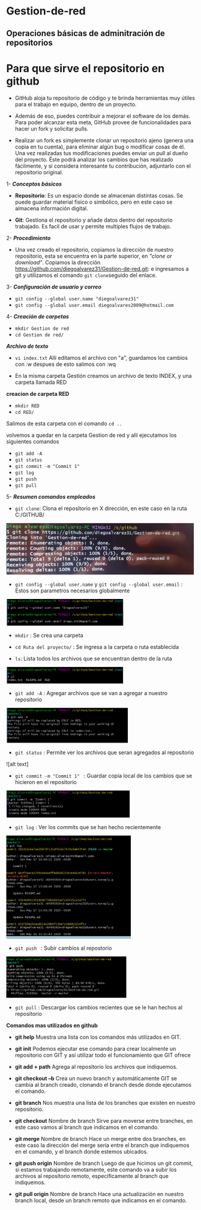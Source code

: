 # Gestion-de-red

## **Operaciones básicas de adminitración de repositorios**

# Para que sirve el repositorio en github

- GitHub aloja tu repositorio de código y te brinda herramientas muy útiles para el trabajo en equipo, dentro de un proyecto.

- Además de eso, puedes contribuir a mejorar el software de los demás. Para poder alcanzar esta meta, GitHub provee de funcionalidades para hacer un fork y solicitar pulls.

- Realizar un fork es simplemente clonar un repositorio ajeno (genera una copia en tu cuenta), para eliminar algún bug o modificar cosas de él. Una vez realizadas tus modificaciones puedes enviar un pull al dueño del proyecto. Éste podrá analizar los cambios que has realizado fácilmente, y si considera interesante tu contribución, adjuntarlo con el repositorio original.
  
1- ***Conceptos básicos***
  
 - **Repositorio**: Es un espacio donde se almacenan distintas cosas. Se puede guardar material fisico o simbólico, pero en este caso se almacena información digital.  
   
- **Git**: Gestiona el repositorio y añade datos dentro del repositorio trabajado. Es facil de usar y permite multiples flujos de trabajo.
  
2- ***Procedimiento***
  + Una vez creado el repositorio, copiamos la dirección de nuestro repositorio, esta se encuentra en la parte superior, en *"clone or download"*. Copiamos la dirección https://github.com/diegoalvarez31/Gestion-de-red.git: e ingresamos a git y utilizamos el comando `git clone`seguido del enlace.

3- ***Configuración de usuario y correo***
- `git config --global user.name "diegoalvarez31"`
- `git config --global user.email diegoalvares2009@hotmail.com`  

4- ***Creación de carpetas***
+ `mkdir Gestion de red`
+  `cd Gestion de red/`

***Archivo de texto***
+  `vi index.txt` Allí editamos el archivo con "a", guardamos los cambios con :w despues de esto salimos con :wq

* En la misma carpeta Gestión creamos un archivo de texto INDEX, y una carpeta llamada RED

**creacion de carpeta RED**
- `mkdir RED`
-  `cd RED/`
 
Salimos de esta carpeta con  el comando `cd ..`

volvemos a quedar en la carpeta Gestion de red y allí ejecutamos los siguientes comandos 

- `git add -A`
- `git status`
- `git commit -m "Commit 1"`
- `git log`
- `git push`
- `git pull`

5- ***Resumen comandos empleados***
   
 - `git clone`: Clona el repositorio en X dirección, en este caso en la ruta C:/GITHUB/
 
 ![alt text](https://github.com/diegoalvarez31/Gestion-de-red/blob/master/SI%20GIT%20CLONE.PNG)
   
 - `git config --global user.name` y `git config --global user.email` : Estos son parametros necesarios globalmente 
 
 ![alt text](https://github.com/diegoalvarez31/Gestion-de-red/blob/master/SI%20GIT%20GLOBAL.PNG)
    
 - `mkdir` : Se crea una carpeta 
 
 - `cd Ruta del proyecto/` : Se ingresa a la carpeta o ruta establecida
 
 - `ls`: Lista todos los archivos que se encuentran dentro de la ruta
 
 ![alt text](https://github.com/diegoalvarez31/Gestion-de-red/blob/master/SI%20LS.PNG)
 
 - `git add -A` : Agregar archivos que se van a agregar a nuestro repositorio 
 
 ![alt text](https://github.com/diegoalvarez31/Gestion-de-red/blob/master/SI%20GIT%20ADD.PNG)

-  `git status` : Permite ver los archivos que seran agregados al repositorio

 ![alt text]

-  `git commit -m "Commit 1" ` : Guardar copia local de los cambios que se hicieron en el repositorio

![alt text](https://github.com/diegoalvarez31/Gestion-de-red/blob/master/SI%20GIT%20COMMIT.PNG)

-  `git log` : Ver los commits que se han hecho recientemente 

![alt text](https://github.com/diegoalvarez31/Gestion-de-red/blob/master/SI%20GIT%20LOG.PNG)

-  `git push ` : Subir cambios al repostorio

![alt text](https://github.com/diegoalvarez31/Gestion-de-red/blob/master/SI%20GIT%20PUSH.PNG)

-  `git pull` : Descargar los cambios recientes que se le han hechos al repositorio


**Comandos mas utilizados en github**
-	**git help** Muestra una lista con los comandos más utilizados en GIT.

-	**git init** Podemos ejecutar ese comando para crear localmente un repositorio con GIT y así utilizar todo el funcionamiento que GIT ofrece
-	**git add + path** Agrega al repositorio los archivos que indiquemos.
-	**git checkout –b** Crea un nuevo branch y automáticamente GIT se cambia al branch creado, clonando el branch desde donde ejecutamos el comando.
-	**git branch** Nos muestra una lista de los branches que existen en nuestro repositorio.
-	**git checkout** Nombre de branch Sirve para moverse entre branches, en este caso vamos al branch que indicamos en el comando.
-	**git merge** Nombre de branch Hace un merge entre dos branches, en este caso la dirección del merge sería entre el branch que indiquemos en el comando, y el branch donde estemos ubicados.
-	**git push origin** Nombre de branch  Luego de que hicimos un git commit, si estamos trabajando remotamente, este comando va a subir los archivos al repositorio remoto, específicamente al branch que indiquemos.
-	**git pull origin** Nombre de branch  Hace una actualización en nuestro branch local, desde un branch remoto que indicamos en el comando.



